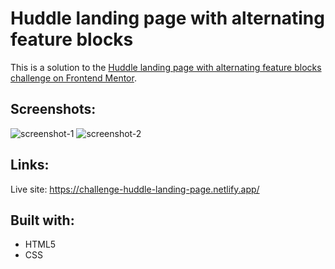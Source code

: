 # Huddle landing page with alternating feature blocks
This is a solution to the [Huddle landing page with alternating feature blocks challenge on Frontend Mentor](https://www.frontendmentor.io/challenges/huddle-landing-page-with-alternating-feature-blocks-5ca5f5981e82137ec91a5100).
## Screenshots:
![screenshot-1](https://user-images.githubusercontent.com/111454100/188653286-764a1e71-7052-409e-9cbd-286e63fca5f6.png)
![screenshot-2](https://user-images.githubusercontent.com/111454100/188653296-36a73b77-fb21-4043-91fe-443e8c508b82.png)
## Links:
Live site: https://challenge-huddle-landing-page.netlify.app/
## Built with:
* HTML5
* CSS
